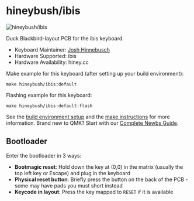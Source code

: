 # hineybush/ibis

![hineybush/ibis](https://i.imgur.com/TaCryDr.png)

Duck Blackbird-layout PCB for the ibis keyboard.

* Keyboard Maintainer: [Josh Hinnebusch](https://github.com/hineybush)
* Hardware Supported: ibis
* Hardware Availability: hiney.cc

Make example for this keyboard (after setting up your build environment):

    make hineybush/ibis:default

Flashing example for this keyboard:

    make hineybush/ibis:default:flash

See the [build environment setup](https://docs.qmk.fm/#/getting_started_build_tools) and the [make instructions](https://docs.qmk.fm/#/getting_started_make_guide) for more information. Brand new to QMK? Start with our [Complete Newbs Guide](https://docs.qmk.fm/#/newbs).

## Bootloader

Enter the bootloader in 3 ways:

* **Bootmagic reset**: Hold down the key at (0,0) in the matrix (usually the top left key or Escape) and plug in the keyboard
* **Physical reset button**: Briefly press the button on the back of the PCB - some may have pads you must short instead
* **Keycode in layout**: Press the key mapped to `RESET` if it is available
